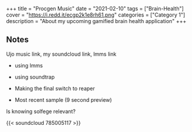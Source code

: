 +++
title = "Procgen Music"
date = "2021-02-10"
tags = ["Brain-Health"]
cover = "https://i.redd.it/ecgp2k1e8rh61.png"
categories = ["Category 1"]
description = "About my upcoming gamified brain health application"
+++

## Notes

Ujo music link, my soundcloud link, lmms link

- using lmms
- using soundtrap
- Making the final switch to reaper

- Most recent sample (9 second preview)

Is knowing solfege relevant?


{{< soundcloud 785005117 >}}
